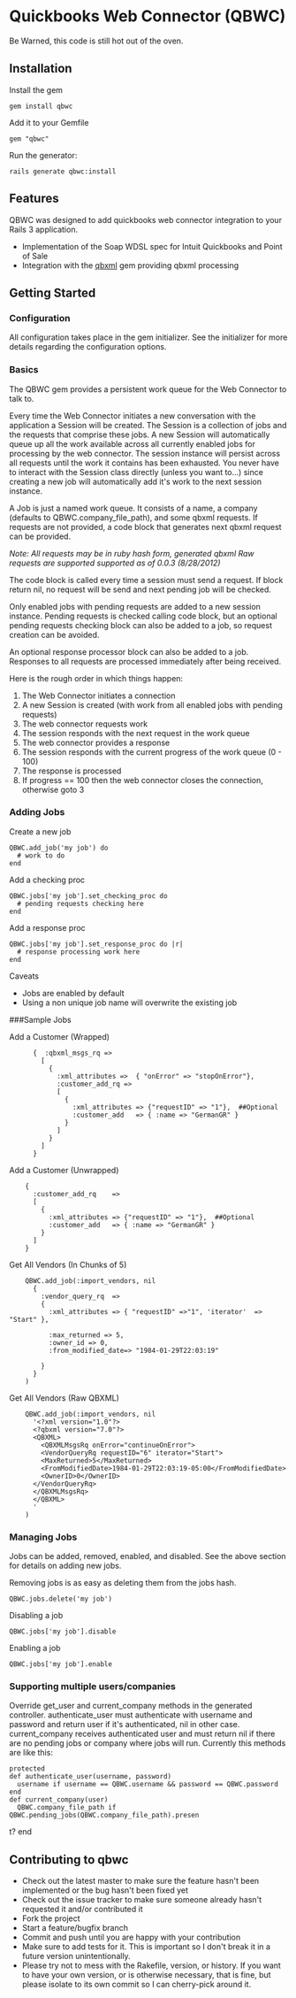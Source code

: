 # Quickbooks Web Connector (QBWC)

Be Warned, this code is still hot out of the oven. 

## Installation

Install the gem

  `gem install qbwc`

Add it to your Gemfile

  `gem "qbwc"`

Run the generator:

  `rails generate qbwc:install`

## Features

QBWC was designed to add quickbooks web connector integration to your Rails 3 application. 

* Implementation of the Soap WDSL spec for Intuit Quickbooks and Point of Sale
* Integration with the [qbxml](https://github.com/skryl/qbxml) gem providing qbxml processing

## Getting Started

### Configuration

All configuration takes place in the gem initializer. See the initializer for more details regarding the configuration options.

### Basics

The QBWC gem provides a persistent work queue for the Web Connector to talk to.

Every time the Web Connector initiates a new conversation with the application a
Session will be created. The Session is a collection of jobs and the requests
that comprise these jobs. A new Session will automatically queue up all the work
available across all currently enabled jobs for processing by the web connector.
The session instance will persist across all requests until the work it contains
has been exhausted. You never have to interact with the Session class directly
(unless you want to...) since creating a new job will automatically add it's
work to the next session instance.

A Job is just a named work queue. It consists of a name, a company (defaults to QBWC.company_file_path), and some qbxml requests. If requests are not provided, a code block that generates next qbxml request can be provided.

*Note: All requests may be in ruby hash form, generated qbxml
Raw requests are supported supported as of 0.0.3 (8/28/2012)*

The code block is called every time a session must send a request. If block return nil, no request will be send and next pending job will be checked.

Only enabled jobs with pending requests are added to a new session instance. Pending requests is checked calling code block, but an optional pending requests checking block can also be added to a job, so request creation can be avoided.

An optional response processor block can also be added to a job. Responses to
all requests are processed immediately after being received.

Here is the rough order in which things happen:

  1. The Web Connector initiates a connection
  2. A new Session is created (with work from all enabled jobs with pending requests)
  3. The web connector requests work
  4. The session responds with the next request in the work queue
  5. The web connector provides a response
  6. The session responds with the current progress of the work queue (0 - 100)
  6. The response is processed
  7. If progress == 100 then the web connector closes the connection, otherwise goto 3

### Adding Jobs

Create a new job

    QBWC.add_job('my job') do
      # work to do
    end

Add a checking proc

    QBWC.jobs['my job'].set_checking_proc do
      # pending requests checking here
    end

Add a response proc

    QBWC.jobs['my job'].set_response_proc do |r|
      # response processing work here
    end

Caveats
  * Jobs are enabled by default
  * Using a non unique job name will overwrite the existing job

###Sample Jobs

Add a Customer (Wrapped)

          {  :qbxml_msgs_rq => 
            [
              {
                :xml_attributes =>  { "onError" => "stopOnError"}, 
                :customer_add_rq => 
                [
                  {
                    :xml_attributes => {"requestID" => "1"},  ##Optional
                    :customer_add   => { :name => "GermanGR" }
                  } 
                ] 
              }
            ]
          }
          
Add a Customer (Unwrapped)

        {
          :customer_add_rq    => 
          [
            {
              :xml_attributes => {"requestID" => "1"},  ##Optional
              :customer_add   => { :name => "GermanGR" }
            } 
          ] 
        }

Get All Vendors (In Chunks of 5)

        QBWC.add_job(:import_vendors, nil
          {
            :vendor_query_rq  =>
            {
              :xml_attributes => { "requestID" =>"1", 'iterator'  => "Start" },
      
              :max_returned => 5,
              :owner_id => 0,
              :from_modified_date=> "1984-01-29T22:03:19"

            }
          }
        )
        
Get All Vendors (Raw QBXML)

        QBWC.add_job(:import_vendors, nil
          '<?xml version="1.0"?>
          <?qbxml version="7.0"?>
          <QBXML>
            <QBXMLMsgsRq onError="continueOnError">
            <VendorQueryRq requestID="6" iterator="Start">
            <MaxReturned>5</MaxReturned>
            <FromModifiedDate>1984-01-29T22:03:19-05:00</FromModifiedDate>
            <OwnerID>0</OwnerID>
          </VendorQueryRq>
          </QBXMLMsgsRq>
          </QBXML>
          '
        )

### Managing Jobs

Jobs can be added, removed, enabled, and disabled. See the above section for
details on adding new jobs. 

Removing jobs is as easy as deleting them from the jobs hash.                   

    QBWC.jobs.delete('my job')

Disabling a job

    QBWC.jobs['my job'].disable

Enabling a job

    QBWC.jobs['my job'].enable

### Supporting multiple users/companies

Override get_user and current_company methods in the generated controller. authenticate_user must authenticate with username and password and return user if it's authenticated, nil in other case. current_company receives authenticated user and must return nil if there are no pending jobs or company where jobs will run. Currently this methods are like this:

    protected
    def authenticate_user(username, password)
      username if username == QBWC.username && password == QBWC.password
    end
    def current_company(user)
      QBWC.company_file_path if QBWC.pending_jobs(QBWC.company_file_path).presen
t?
    end


## Contributing to qbwc
 
* Check out the latest master to make sure the feature hasn't been implemented or the bug hasn't been fixed yet
* Check out the issue tracker to make sure someone already hasn't requested it and/or contributed it
* Fork the project
* Start a feature/bugfix branch
* Commit and push until you are happy with your contribution
* Make sure to add tests for it. This is important so I don't break it in a future version unintentionally.
* Please try not to mess with the Rakefile, version, or history. If you want to have your own version, or is otherwise necessary, that is fine, but please isolate to its own commit so I can cherry-pick around it.
